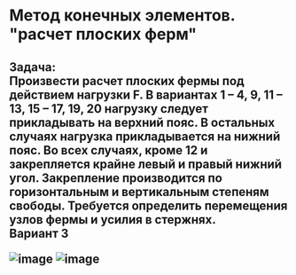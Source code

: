 <h1>Метод конечных элементов. "расчет плоских ферм"</h1>
<h2>Задача:<br>
Произвести расчет плоских фермы под действием нагрузки F.
В вариантах 1 – 4, 9, 11 – 13, 15 – 17, 19, 20 нагрузку следует прикладывать на верхний пояс. В остальных случаях нагрузка прикладывается на нижний пояс.
Во всех случаях, кроме 12 и закрепляется крайне левый и правый нижний угол. Закрепление производится по горизонтальным и вертикальным степеням свободы. Требуется определить перемещения узлов фермы и усилия в стержнях. <br>
Вариант 3


![image](https://user-images.githubusercontent.com/53792741/144922781-7bf59101-d08c-45a3-8667-5bd94cf793c8.png)
![image](https://user-images.githubusercontent.com/53792741/144922804-2ecc5c14-2bd8-47f9-921e-c1915a58ff80.png)
